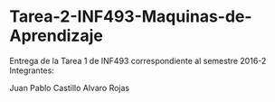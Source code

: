 # Tarea-2-INF493-Maquinas-de-Aprendizaje
Entrega de la Tarea 1 de INF493 correspondiente al semestre 2016-2 Integrantes:

Juan Pablo Castillo
Alvaro Rojas
